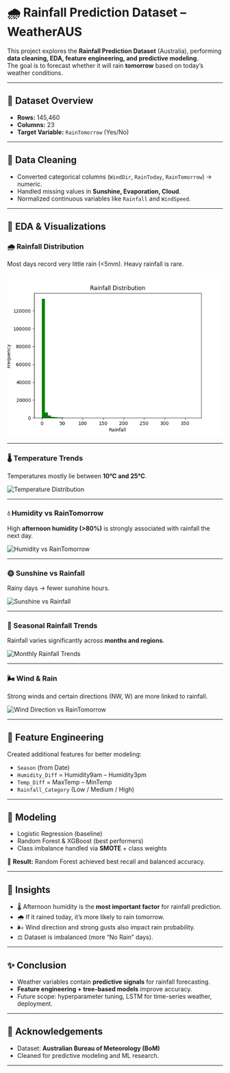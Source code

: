 # 🌧️ Rainfall Prediction Dataset – WeatherAUS  

This project explores the **Rainfall Prediction Dataset** (Australia), performing **data cleaning, EDA, feature engineering, and predictive modeling**.  
The goal is to forecast whether it will rain **tomorrow** based on today’s weather conditions.  

---

## 📂 Dataset Overview  

- **Rows:** 145,460  
- **Columns:** 23  
- **Target Variable:** `RainTomorrow` (Yes/No)  

---

## 🔹 Data Cleaning  

- Converted categorical columns (`WindDir`, `RainToday`, `RainTomorrow`) → numeric.  
- Handled missing values in **Sunshine, Evaporation, Cloud**.  
- Normalized continuous variables like `Rainfall` and `WindSpeed`.  

---

## 🔹 EDA & Visualizations  

### 🌧️ Rainfall Distribution  
Most days record very little rain (<5mm). Heavy rainfall is rare.  

![Rainfall Distribution](plots/rainfall_distribution.png)  

---

### 🌡️ Temperature Trends  
Temperatures mostly lie between **10°C and 25°C**.  

![Temperature Distribution](plots/temperature_distribution.png)  

---

### 💧 Humidity vs RainTomorrow  
High **afternoon humidity (>80%)** is strongly associated with rainfall the next day.  

![Humidity vs RainTomorrow](plots/humidity_vs_rain.png)  

---

### 🌞 Sunshine vs Rainfall  
Rainy days → fewer sunshine hours.  

![Sunshine vs Rainfall](plots/sunshine_vs_rain.png)  

---

### 📅 Seasonal Rainfall Trends  
Rainfall varies significantly across **months and regions**.  

![Monthly Rainfall Trends](plots/monthly_rainfall.png)  

---

### 🌬️ Wind & Rain  
Strong winds and certain directions (NW, W) are more linked to rainfall.  

![Wind Direction vs RainTomorrow](plots/wind_vs_rain.png)  

---

## 🔹 Feature Engineering  

Created additional features for better modeling:  
- `Season` (from Date)  
- `Humidity_Diff` = Humidity9am – Humidity3pm  
- `Temp_Diff` = MaxTemp – MinTemp  
- `Rainfall_Category` (Low / Medium / High)  

---

## 🔹 Modeling  

- Logistic Regression (baseline)  
- Random Forest & XGBoost (best performers)  
- Class imbalance handled via **SMOTE** + class weights  

📌 **Result:** Random Forest achieved best recall and balanced accuracy.  

---

## 📌 Insights  

- 🌡️ Afternoon humidity is the **most important factor** for rainfall prediction.  
- 🌧️ If it rained today, it’s more likely to rain tomorrow.  
- 🌬️ Wind direction and strong gusts also impact rain probability.  
- ⚖️ Dataset is imbalanced (more “No Rain” days).  

---

## ✨ Conclusion  

- Weather variables contain **predictive signals** for rainfall forecasting.  
- **Feature engineering + tree-based models** improve accuracy.  
- Future scope: hyperparameter tuning, LSTM for time-series weather, deployment.  

---

## 🙌 Acknowledgements  

- Dataset: **Australian Bureau of Meteorology (BoM)**  
- Cleaned for predictive modeling and ML research.  

---
